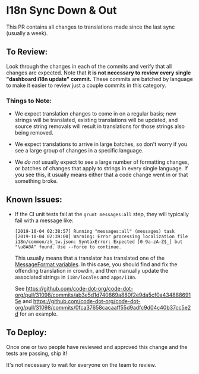 # I18n Sync Down & Out

This PR contains all changes to translations made since the last sync (usually a week).

## To Review:

Look through the changes in each of the commits and verify that all changes are expected. Note that **it is not necessary to review every single "dashboard i18n update" commit.** These commits are batched by language to make it easier to review just a couple commits in this category.

### Things to Note:

- We expect translation changes to come in on a regular basis; new strings will be translated, existing translations will be updated, and source string removals will result in translations for those strings also being removed.

- We expect translations to arrive in large batches, so don't worry if you see a large group of changes in a specific language.

- We _do not_ usually expect to see a large number of formatting changes, or batches of changes that apply to strings in every single language. If you see this, it usually means either that a code change went in or that something broke.

## Known Issues:

- If the CI unit tests fail at the `grunt messages:all` step, they will typically fail with a message like:

  ```
  [2019-10-04 02:38:57] Running "messages:all" (messages) task
  [2019-10-04 02:39:00] Warning: Error processing localization file i18n/common/zh_tw.json: SyntaxError: Expected [0-9a-zA-Z$_] but "\u8A0A" found. Use --force to continue. 
  ```

  This usually means that a translator has translated one of the [MessageFormat variables](https://messageformat.github.io/messageformat/page-guide#toc2__anchor). In this case, you should find and fix the offending translation in crowdin, and then manually update the associated strings in `i18n/locales` and `apps/i18n`.

  See https://github.com/code-dot-org/code-dot-org/pull/31098/commits/ab3e5d1d740869a880f2e9da5cf0a4348886915e and https://github.com/code-dot-org/code-dot-org/pull/31098/commits/0fca37658cacaaff55d9adfc9d04c40b37cc5e2d for an example.

## To Deploy:

Once one or two people have reviewed and approved this change and the tests are passing, ship it!

It's not necessary to wait for everyone on the team to review.

